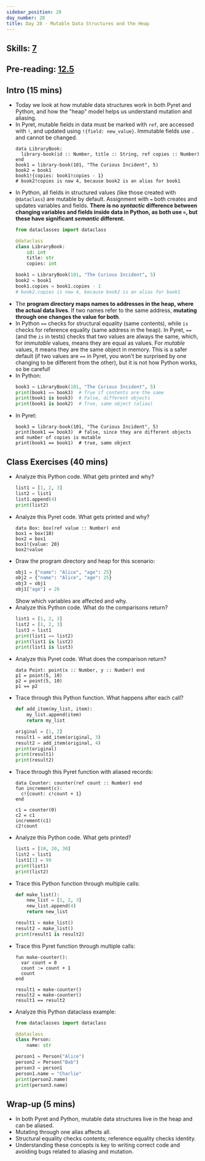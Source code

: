 ```yaml
---
sidebar_position: 28
day_number: 28
title: Day 28 - Mutable Data Structures and the Heap
---
```


## Skills: [7](/skills/#(7))

## Pre-reading: [12.5]({{DCIC_DOMAIN}}/modifying-variables.html)

## Intro (15 mins)
- Today we look at how mutable data structures work in both Pyret and Python, and how the "heap" model helps us understand mutation and aliasing.
- In Pyret, mutable fields in data must be marked with `ref`, are accessed with `!`, and updated using `!{field: new_value}`. Immutable fields use `.` and cannot be changed.
  ```pyret
  data LibraryBook:
    library-book(id :: Number, title :: String, ref copies :: Number)
  end
  book1 = library-book(101, "The Curious Incident", 5)
  book2 = book1
  book1!{copies: book1!copies - 1}
  # book2!copies is now 4, because book2 is an alias for book1
  ```
- In Python, all fields in structured values (like those created with `@dataclass`) are mutable by default. Assignment with `=` both creates and updates variables and fields. **There is no _syntactic_ difference between changing variables and fields inside data in Python, as both use `=`, but these have significant _semantic_ different.**
  ```python
  from dataclasses import dataclass

  @dataclass
  class LibraryBook:
      id: int
      title: str
      copies: int

  book1 = LibraryBook(101, "The Curious Incident", 5)
  book2 = book1
  book1.copies = book1.copies - 1
  # book2.copies is now 4, because book2 is an alias for book1
  ```
- The **program directory maps names to addresses in the heap, where the actual data lives**. If two names refer to the same address, **mutating through one changes the value for both**.
- In Python `==` checks for structural equality (same contents), while `is` checks for reference equality (same address in the heap). In Pyret, `==` (and the `is` in tests) checks that two values are always the same, which, for _immutable_ values, means they are equal as values. For _mutable_ values, it means they are the same object in memory. This is a safer default (if two values are `==` in Pyret, you won't be surprised by one changing to be different from the other), but it is not how Python works, so be careful!
- In Python:
  ```python
  book3 = LibraryBook(101, "The Curious Incident", 5)
  print(book1 == book3)  # True if contents are the same
  print(book1 is book3)  # False, different objects
  print(book1 is book2)  # True, same object (alias)
  ```
- In Pyret:
  ```pyret
  book3 = library-book(101, "The Curious Incident", 5)
  print(book1 == book3)  # false, since they are different objects and number of copies is mutable
  print(book1 == book1)  # true, same object
  ```
## Class Exercises (40 mins)
- Analyze this Python code. What gets printed and why?
  ```python
  list1 = [1, 2, 3]
  list2 = list1
  list1.append(4)
  print(list2)
  ```
- Analyze this Pyret code. What gets printed and why?
  ```pyret
  data Box: box(ref value :: Number) end
  box1 = box(10)
  box2 = box1
  box1!{value: 20}
  box2!value
  ```
- Draw the program directory and heap for this scenario:
  ```python
  obj1 = {"name": "Alice", "age": 25}
  obj2 = {"name": "Alice", "age": 25}
  obj3 = obj1
  obj1["age"] = 26
  ```
  Show which variables are affected and why.
- Analyze this Python code. What do the comparisons return?
  ```python
  list1 = [1, 2, 3]
  list2 = [1, 2, 3]
  list3 = list1
  print(list1 == list2)
  print(list1 is list2)
  print(list1 is list3)
  ```
- Analyze this Pyret code. What does the comparison return?
  ```pyret
  data Point: point(x :: Number, y :: Number) end
  p1 = point(5, 10)
  p2 = point(5, 10)
  p1 == p2
  ```
- Trace through this Python function. What happens after each call?
  ```python
  def add_item(my_list, item):
      my_list.append(item)
      return my_list
  
  original = [1, 2]
  result1 = add_item(original, 3)
  result2 = add_item(original, 4)
  print(original)
  print(result1)
  print(result2)
  ```
- Trace through this Pyret function with aliased records:
  ```pyret
  data Counter: counter(ref count :: Number) end
  fun increment(c):
    c!{count: c!count + 1}
  end
  
  c1 = counter(0)
  c2 = c1
  increment(c1)
  c2!count
  ```
- Analyze this Python code. What gets printed?
  ```python
  list1 = [10, 20, 30]
  list2 = list1
  list1[1] = 99
  print(list1)
  print(list2)
  ```
- Trace this Python function through multiple calls:
  ```python
  def make_list():
      new_list = [1, 2, 3]
      new_list.append(4)
      return new_list
  
  result1 = make_list()
  result2 = make_list()
  print(result1 is result2)
  ```
- Trace this Pyret function through multiple calls:
  ```pyret
  fun make-counter():
    var count = 0
    count := count + 1
    count
  end
  
  result1 = make-counter()
  result2 = make-counter()
  result1 == result2
  ```
- Analyze this Python dataclass example:
  ```python
  from dataclasses import dataclass
  
  @dataclass
  class Person:
      name: str
  
  person1 = Person("Alice")
  person2 = Person("Bob")
  person3 = person1
  person1.name = "Charlie"
  print(person2.name)
  print(person3.name)
  ```

## Wrap-up (5 mins)
- In both Pyret and Python, mutable data structures live in the heap and can be aliased.
- Mutating through one alias affects all.
- Structural equality checks contents; reference equality checks identity.
- Understanding these concepts is key to writing correct code and avoiding bugs related to aliasing and mutation.
